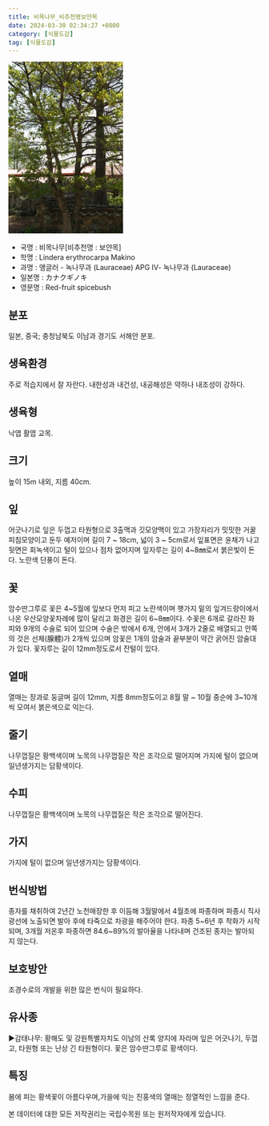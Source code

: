 ```yaml
---
title: 비목나무_비추천명보얀목
date: 2024-03-30 02:34:27 +0800
category: [식물도감]
tag: [식물도감]
---
```




![비목나무[비추천명 : 보얀목]](/assets/img/fileUpload/plants/basic/Lauraceae/Lindera/11513/11513_11_th2.JPG)
- 국명 : 비목나무[비추천명 : 보얀목]
- 학명 : Lindera erythrocarpa Makino
- 과명 : 앵글러 - 녹나무과 (Lauraceae) APG Ⅳ- 녹나무과 (Lauraceae)
- 일본명 : カナクギノキ
- 영문명 : Red-fruit spicebush


## 분포
일본, 중국; 충청남북도 이남과 경기도 서해안 분포.
## 생육환경
주로 적습지에서 잘 자란다. 내한성과 내건성, 내공해성은 약하나 내조성이 강하다.
## 생육형
낙엽 활엽 교목.
## 크기
높이 15m 내외, 지름 40cm.
## 잎
어긋나기로 잎은 두껍고 타원형으로 3출맥과 깃모양맥이 있고 가장자리가 밋밋한 거꿀피침모양이고 둔두 예저이며 길이 7 ~ 18cm, 넓이 3 ~ 5cm로서 잎표면은 윤채가 나고 뒷면은 회녹색이고 털이 있으나 점차 없어지며 잎자루는 길이 4~8㎜로서 붉은빛이 돈다. 노란색 단풍이 돈다.
## 꽃
암수딴그루로 꽃은  4~5월에 잎보다 먼저 피고 노란색이며 햇가지 밑의 잎겨드랑이에서 나온 우산모양꽃차례에 많이 달리고 화경은 길이 6~8㎜이다. 수꽃은 6개로 갈라진 화피와 9개의 수술로 되어 있으며 수술은 밖에서 6개, 안에서 3개가 2줄로 배열되고 안쪽의 것은 선체(腺體)가 2개씩 있으며 암꽃은 1개의 암술과 끝부분이 약간 굵어진 암술대가 있다. 꽃자루는 길이 12mm정도로서 잔털이 있다.
## 열매
열매는 장과로 둥글며 길이 12mm, 지름 8mm정도이고  8월 말 ~ 10월 중순에 3~10개씩 모여서 붉은색으로 익는다.
## 줄기
나무껍질은 황백색이며 노목의 나무껍질은 작은 조각으로 떨어지며 가지에 털이 없으며 일년생가지는 담황색이다.
## 수피
나무껍질은 황백색이며 노목의 나무껍질은 작은 조각으로 떨어진다.
## 가지
가지에 털이 없으며 일년생가지는 담황색이다.
## 번식방법
종자를 채취하여 2년간 노천매장한 후 이듬해 3월말에서 4월초에 파종하며 파종시 직사광선에 노출되면 발아 후에 타죽으로 차광을 해주어야 한다. 파종 5~6년 후 착화가 시작되며, 3개월 저온후 파종하면 84.6~89%의 발아율을 나타내며 건조된 종자는 발아되지 않는다.
## 보호방안
조경수로의 개발을 위한 많은 번식이 필요하다.
## 유사종
▶감태나무: 황해도 및 강원특별자치도 이남의 산록 양지에 자라며 잎은 어긋나기, 두껍고, 타원형 또는 난상 긴 타원형이다. 꽃은 암수딴그루로 황색이다.
## 특징
봄에 피는 황색꽃이 아름다우며,가을에 익는 진홍색의 열매는 정열적인 느낌을 준다.






본 데이터에 대한 모든 저작권리는 국립수목원 또는 원저작자에게 있습니다.
